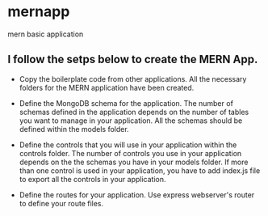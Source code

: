 # mernapp
mern basic application
## I follow the setps below to create the MERN App.
* Copy the boilerplate code from other applications. All the necessary folders for the MERN application have been created.
* Define the MongoDB schema for the application. The number of schemas defined in the application depends on the number of tables you want to manage in your application. All the schemas should be defined within the models folder.

* Define the controls that you will use in your application within the controls folder. The number of controls you use in your application depends on the the schemas you have in your models folder. If more than one control is used in your application, you have to add index.js file to export all the controls in your application.

* Define the routes for your application. Use express webserver's router to define your route files.
